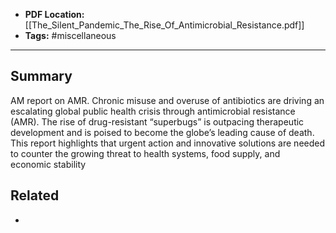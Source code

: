 
- **PDF Location:** [[The_Silent_Pandemic_The_Rise_Of_Antimicrobial_Resistance.pdf]]
- **Tags:** #miscellaneous 

---
## Summary

AM report on AMR. Chronic misuse and overuse of antibiotics are driving an escalating global public health crisis through antimicrobial resistance (AMR). The rise of drug-resistant “superbugs” is outpacing therapeutic development and is poised to become the globe’s leading cause of death. This report highlights that urgent action and innovative solutions are needed to counter the growing threat to health systems, food supply, and economic stability
## Related
- 


